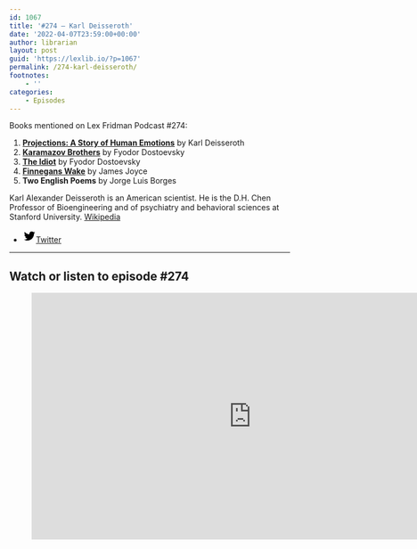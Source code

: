 ```yaml
---
id: 1067
title: '#274 – Karl Deisseroth'
date: '2022-04-07T23:59:00+00:00'
author: librarian
layout: post
guid: 'https://lexlib.io/?p=1067'
permalink: /274-karl-deisseroth/
footnotes:
    - ''
categories:
    - Episodes
---
```


Books mentioned on Lex Fridman Podcast #274:

1. **[Projections: A Story of Human Emotions](https://amzn.to/46BV36P)** by Karl Deisseroth
2. **[Karamazov Brothers](https://amzn.to/3QuzEqA)** by Fyodor Dostoevsky
3. **[The Idiot](https://amzn.to/3QoTt2n)** by Fyodor Dostoevsky
4. **[Finnegans Wake](https://amzn.to/46WJlmQ)** by James Joyce
5. **Two English Poems** by Jorge Luis Borges

Karl Alexander Deisseroth is an American scientist. He is the D.H. Chen Professor of Bioengineering and of psychiatry and behavioral sciences at Stanford University. [Wikipedia](https://en.wikipedia.org/wiki/Karl_Deisseroth)

- [<svg aria-hidden="true" focusable="false" height="24" version="1.1" viewbox="0 0 24 24" width="24" xmlns="http://www.w3.org/2000/svg"><path d="M22.23,5.924c-0.736,0.326-1.527,0.547-2.357,0.646c0.847-0.508,1.498-1.312,1.804-2.27 c-0.793,0.47-1.671,0.812-2.606,0.996C18.324,4.498,17.257,4,16.077,4c-2.266,0-4.103,1.837-4.103,4.103 c0,0.322,0.036,0.635,0.106,0.935C8.67,8.867,5.647,7.234,3.623,4.751C3.27,5.357,3.067,6.062,3.067,6.814 c0,1.424,0.724,2.679,1.825,3.415c-0.673-0.021-1.305-0.206-1.859-0.513c0,0.017,0,0.034,0,0.052c0,1.988,1.414,3.647,3.292,4.023 c-0.344,0.094-0.707,0.144-1.081,0.144c-0.264,0-0.521-0.026-0.772-0.074c0.522,1.63,2.038,2.816,3.833,2.85 c-1.404,1.1-3.174,1.756-5.096,1.756c-0.331,0-0.658-0.019-0.979-0.057c1.816,1.164,3.973,1.843,6.29,1.843 c7.547,0,11.675-6.252,11.675-11.675c0-0.178-0.004-0.355-0.012-0.531C20.985,7.47,21.68,6.747,22.23,5.924z"></path></svg><span class="wp-block-social-link-label screen-reader-text">Twitter</span>](https://twitter.com/karldeisseroth)

- - - - - -

## Watch or listen to episode #274

<figure class="wp-block-embed is-type-video is-provider-youtube wp-block-embed-youtube wp-embed-aspect-16-9 wp-has-aspect-ratio"><div class="wp-block-embed__wrapper"><iframe allow="accelerometer; autoplay; clipboard-write; encrypted-media; gyroscope; picture-in-picture; web-share" allowfullscreen="" frameborder="0" height="443" loading="lazy" src="https://www.youtube.com/embed/OaeYUm06in0?feature=oembed" title="Karl Deisseroth: Depression, Schizophrenia, and Psychiatry | Lex Fridman Podcast #274" width="788"></iframe></div></figure>